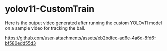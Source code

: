 # yolov11-CustomTrain
Here is the output video generated after running the custom YOLOv11 model on a sample video for tracking the ball.


https://github.com/user-attachments/assets/eb2bdfec-ad6e-4a6d-8fd6-bf580edd55d3

